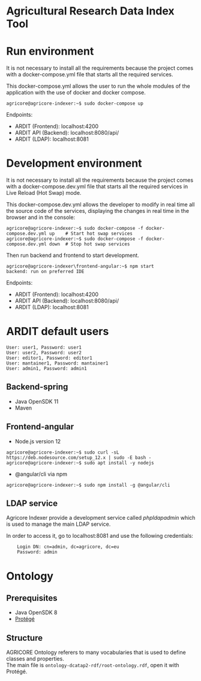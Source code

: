 # Agricultural Research Data Index Tool

# Run environment
It is not necessary to install all the requirements because the project comes with a docker-compose.yml file that starts all the required services.

This docker-compose.yml allows the user to run the whole modules of the application with the use of docker and docker compose.
``` console
agricore@agricore-indexer:~$ sudo docker-compose up 
```

Endpoints:
- ARDIT (Frontend): localhost:4200
- ARDIT API (Backend): localhost:8080/api/
- ARDIT (LDAP): localhost:8081


# Development environment
It is not necessary to install all the requirements because the project comes with a docker-compose.dev.yml file that starts all the required services in Live Reload (Hot Swap) mode.

This docker-compose.dev.yml allows the developer to modify in real time all the source code of the services, displaying the changes in real time in the browser and in the console:
``` console
agricore@agricore-indexer:~$ sudo docker-compose -f docker-compose.dev.yml up    # Start hot swap services
agricore@agricore-indexer:~$ sudo docker-compose -f docker-compose.dev.yml down  # Stop hot swap services
```

Then run backend and frontend to start development.
``` console
agricore@agricore-indexer\frontend-angular:~$ npm start
backend: run on preferred IDE
```

Endpoints:
- ARDIT (Frontend): localhost:4200
- ARDIT API (Backend): localhost:8080/api/
- ARDIT (LDAP): localhost:8081

# ARDIT default users
    User: user1, Password: user1
    User: user2, Password: user2
    User: editor1, Password: editor1
    User: mantainer1, Password: mantainer1
    User: admin1, Password: admin1

## Backend-spring
- Java OpenSDK 11
- Maven

## Frontend-angular
- Node.js version 12
``` console
agricore@agricore-indexer:~$ sudo curl -sL https://deb.nodesource.com/setup_12.x | sudo -E bash -
agricore@agricore-indexer:~$ sudo apt install -y nodejs
```
- @angular/cli via npm
``` console
agricore@agricore-indexer:~$ sudo npm install -g @angular/cli
```

## LDAP service
Agricore Indexer provide a development service called *phpldapadmin* which is used to manage the main LDAP service.

In order to access it, go to localhost:8081 and use the following credentials:
```
    Login DN: cn=admin, dc=agricore, dc=eu
    Password: admin
```
# Ontology

## Prerequisites

* Java OpenSDK 8
* [Protégé](https://protege.stanford.edu/)

## Structure

AGRICORE Ontology referers to many vocabularies that is used to define classes and properties.   
The main file is ```ontology-dcatap2-rdf/root-ontology.rdf```, open it with Protégé.